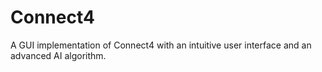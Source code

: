 # Connect4
A GUI implementation of Connect4 with an intuitive user interface and an advanced AI algorithm.
